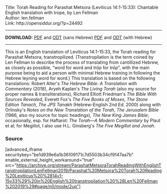 <html>
<head></head>
<body>
Title: Torah Reading for Parashat Metsora (Leviticus 14:1-15:33): Chantable English translation with trope, by Len Fellman<br />
Author: len.fellman<br />
Link: http://opensiddur.org/?p=24492
<p />
<hr />

<strong>DOWNLOAD:</strong> 
<a href="https://archive.org/download/ParashatMetsoraTorahReadingWithEnglishTranstropilationLenFellman2019/Parashat%20Metsora%20Torah%20Reading%20Leviticus%20%2814v1-15v33%29%20in%20English%20transtropilation%20%28Len%20Fellman%202019%29%20-%20english%20only.pdf">PDF</a> and <a href="https://archive.org/download/ParashatMetsoraTorahReadingWithEnglishTranstropilationLenFellman2019/Parashat%20Metsora%20Torah%20Reading%20Leviticus%20%2814v1-15v33%29%20in%20English%20transtropilation%20%28Len%20Fellman%202019%29%20-%20english%20only.odt">ODT</a> (sans Hebrew) 
<a href="https://archive.org/download/ParashatMetsoraTorahReadingWithEnglishTranstropilationLenFellman2019/Parashat%20Metsora%20Torah%20Reading%20Leviticus%20%2814v1-15v33%29%20in%20English%20transtropilation%20%28Len%20Fellman%202019%29.pdf">PDF</a> and <a href="https://archive.org/download/ParashatMetsoraTorahReadingWithEnglishTranstropilationLenFellman2019/Parashat%20Metsora%20Torah%20Reading%20Leviticus%20%2814v1-15v33%29%20in%20English%20transtropilation%20%28Len%20Fellman%202019%29.odt">ODT</a> (with Hebrew)


<hr />

This is an English translation of Leviticus 14:1-15:33, the Torah reading for Parashat Metsora, transtropilized. (Transtropilation is the term coined by Len Fellman to describe the process of translating from cantillized Hebrew, as closely as possible, “word for word and <em>trōp</em> for <em>trōp</em>”, with the main purpose being to aid a person with minimal Hebrew training in following the Hebrew leyning word for word.) This translation is based on the following translations: Robert Alter's <em>The Hebrew Bible: A Translation with Commentary</em> (2018), Aryeh Kaplan's <em>The Living Torah</em> (also my source for proper names & transliterations), Richard Elliott Friedman's <em>The Bible With Sources Revealed</em>, Everett Fox's <em>The Five Books of Moses</em>, <em>The Stone Edition Tanach</em>, <em>The JPS Tanakh</em> (Hebrew-English 2nd Ed. 2000) along with Orlinsky's <em>Notes on the New Translation of the Torah</em>, <em>The Jerusalem Bible</em> (1966, also my source for topic headings), <em>The New King James Bible</em>; occasionally, esp. for Haftarot: <em>The Torah—A Modern Commentary</em> by Plaut et al; for Megillot, I also use H.L. Ginsberg's <em>The Five Megillot and Jonah</em>.

<h3>Source</h3>

[advanced_iframe securitykey="be1d939e6a1b36109171c7d5503b34cf9147aa7b" enable_external_height_workaround="true" src="https://archive.org/stream/ParashatMetsoraTorahReadingWithEnglishTranstropilationLenFellman2019/Parashat%20Metsora%20Torah%20Reading%20Leviticus%20%2814v1-15v33%29%20in%20English%20transtropilation%20%28Len%20Fellman%202019%29#page/n0/mode/2up"]

</body>
</html>